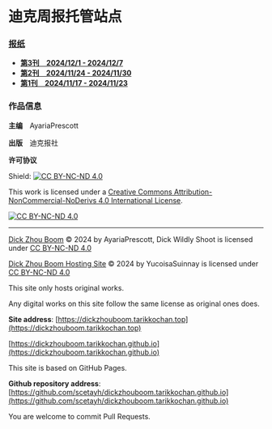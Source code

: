 # **迪克周报**托管站点

### **[报纸](/newspaper)**

- **[第3刊　2024/12/1 - 2024/12/7](/newspaper/3/index.md)**
- **[第2刊　2024/11/24 - 2024/11/30](/newspaper/2/index.md)**
- **[第1刊　2024/11/17 - 2024/11/23](/newspaper/1/index.md)**

### **作品信息**

**主编**　AyariaPrescott

**出版**　迪克报社

**许可协议**

Shield: [![CC BY-NC-ND 4.0][cc-by-nc-nd-shield]][cc-by-nc-nd]

This work is licensed under a
[Creative Commons Attribution-NonCommercial-NoDerivs 4.0 International License][cc-by-nc-nd].

[![CC BY-NC-ND 4.0][cc-by-nc-nd-image]][cc-by-nc-nd]

[cc-by-nc-nd]: http://creativecommons.org/licenses/by-nc-nd/4.0/
[cc-by-nc-nd-image]: https://licensebuttons.net/l/by-nc-nd/4.0/88x31.png
[cc-by-nc-nd-shield]: https://img.shields.io/badge/License-CC%20BY--NC--ND%204.0-lightgrey.svg

---

[Dick Zhou Boom](https://dickzhouboom.tarikkochan.top) © 2024 by AyariaPrescott, Dick Wildly Shoot is licensed under [CC BY-NC-ND 4.0](https://creativecommons.org/licenses/by-nc-nd/4.0/)

[Dick Zhou Boom Hosting Site](https://dickzhouboom.tarikkochan.top) © 2024 by YucoisaSuinnay is licensed under [CC BY-NC-ND 4.0](https://creativecommons.org/licenses/by-nc-nd/4.0/)

This site only hosts original works.

Any digital works on this site follow the same license as original ones does.

**Site address**: [https://dickzhouboom.tarikkochan.top](https://dickzhouboom.tarikkochan.top)

[https://dickzhouboom.tarikkochan.github.io](https://dickzhouboom.tarikkochan.github.io)

This site is based on GitHub Pages.

**Github repository address**: [https://github.com/scetayh/dickzhouboom.tarikkochan.github.io](https://github.com/scetayh/dickzhouboom.tarikkochan.github.io)

You are welcome to commit Pull Requests.
